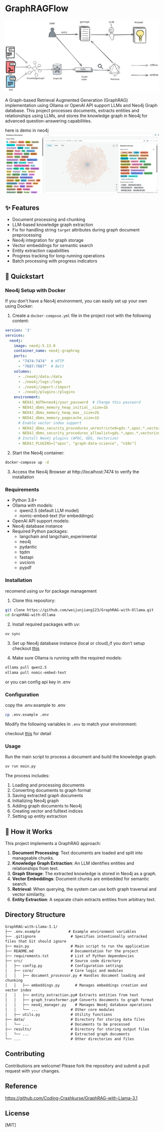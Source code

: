 # GraphRAGFlow
![images](./asset/GraphPipeline.svg)

A Graph-based Retrieval Augmented Generation (GraphRAG) implementation using Ollama or OpenAI API support LLMs and Neo4j Graph database. This project processes documents, extracts entities and relationships using LLMs, and stores the knowledge graph in Neo4j for advanced question-answering capabilities.

here is demo in neo4j
![images](./asset/show.png)

## ✨ Features

- Document processing and chunking
- LLM-based knowledge graph extraction
- Fix for handling string `target` attributes during graph document preprocessing
- Neo4j integration for graph storage
- Vector embeddings for semantic search
- Entity extraction capabilities
- Progress tracking for long-running operations
- Batch processing with progress indicators

## 🚀 Quickstart

### Neo4j Setup with Docker

If you don't have a Neo4j environment, you can easily set up your own using Docker:

1. Create a `docker-compose.yml` file in the project root with the following content:

```yaml
version: '3'
services:
  neo4j:
    image: neo4j:5.13.0
    container_name: neo4j-graphrag
    ports:
      - "7474:7474"  # HTTP
      - "7687:7687"  # Bolt
    volumes:
      - ./neo4j/data:/data
      - ./neo4j/logs:/logs
      - ./neo4j/import:/import
      - ./neo4j/plugins:/plugins
    environment:
      - NEO4J_AUTH=neo4j/your_password  # Change this password
      - NEO4J_dbms_memory_heap_initial__size=1G
      - NEO4J_dbms_memory_heap_max__size=2G
      - NEO4J_dbms_memory_pagecache_size=1G
      # Enable vector index support
      - NEO4J_dbms_security_procedures_unrestricted=gds.*,apoc.*,vectorize.*
      - NEO4J_dbms_security_procedures_allowlist=gds.*,apoc.*,vectorize.*
      # Install Neo4j plugins (APOC, GDS, Vectorize)
      - NEO4J_PLUGINS=["apoc", "graph-data-science", "n10s"]
```

2. Start the Neo4j container:

``` bash
docker-compose up -d
```

3. Access the Neo4j Browser at http://localhost:7474 to verify the installation

### Requirements

- Python 3.8+
- Ollama with models:
  - qwen2.5 (default LLM model)
  - nomic-embed-text (for embeddings)
- OpenAI API support models:
- Neo4j database instance
- Required Python packages:
  - langchain and langchain_experimental
  - neo4j
  - pydantic
  - tqdm
  - fastapi
  - uvciorn
  - pypdf


### Installation

recomend using uv for package management

1. Clone this repository:
```bash
git clone https://github.com/weijunjiang123/GraphRAG-with-Ollama.git
cd GraphRAG-with-Ollama
```

2. Install required packages with uv:
```bash
uv sync
```

3. Set up Neo4j database instance (local or cloud),if you don't setup checkout [this](#neo4j-setup-with-docker)

4. Make sure Ollama is running with the required models:

```bash
ollama pull qwen2.5
ollama pull nomic-embed-text
```

or you can config api key in .env

### Configuration

copy the .env.example to .env

```sh
cp .env.example .env
```

Modify the following variables in `.env` to match your environment: 

checkout [this](/.env.example) for detail


### Usage

Run the main script to process a document and build the knowledge graph:

```bash
uv run main.py
```

The process includes:
1. Loading and processing documents
2. Converting documents to graph format
3. Saving extracted graph documents
4. Initializing Neo4j graph
5. Adding graph documents to Neo4j
6. Creating vector and fulltext indices
7. Setting up entity extraction

## 🔧 How it Works

This project implements a GraphRAG approach:

1. **Document Processing**: Text documents are loaded and split into manageable chunks.
2. **Knowledge Graph Extraction**: An LLM identifies entities and relationships from text.
3. **Graph Storage**: The extracted knowledge is stored in Neo4j as a graph.
4. **Vector Embeddings**: Document chunks are embedded for semantic search.
5. **Retrieval**: When querying, the system can use both graph traversal and vector similarity.
6. **Entity Extraction**: A separate chain extracts entities from arbitrary text.

## Directory Structure

```
GraphRAG-with-Llama-3.1/
├── .env.example             # Example environment variables
├── .gitignore                # Specifies intentionally untracked files that Git should ignore
├── main.py                   # Main script to run the application
├── README.md                 # Documentation for the project
├── requirements.txt          # List of Python dependencies
├── src/                      # Source code directory
│   ├── config.py             # Configuration settings
│   ├── core/                 # Core logic and modules
│   │   ├── document_processor.py # Handles document loading and chunking
│   │   ├── embeddings.py       # Manages embeddings creation and vector index
│   │   ├── entity_extraction.py# Extracts entities from text
│   │   ├── graph_transformer.py# Converts documents to graph format
│   │   ├── neo4j_manager.py    # Manages Neo4j database operations
│   │   └── ...               # Other core modules
│   ├── utils.py              # Utility functions
├── data/                     # Directory for storing data files
│   └── ...                   # Documents to be processed
├── results/                  # Directory for storing output files
│   └── ...                   # Extracted graph documents
└── ...                       # Other directories and files
```

## Contributing

Contributions are welcome! Please fork the repository and submit a pull request with your changes.

## Reference

https://github.com/Coding-Crashkurse/GraphRAG-with-Llama-3.1

## License

[MIT]
